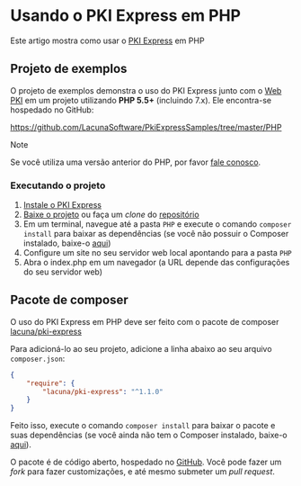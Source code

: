 ﻿# Usando o PKI Express em PHP

Este artigo mostra como usar o [PKI Express](../index.md) em PHP

## Projeto de exemplos

O projeto de exemplos demonstra o uso do PKI Express junto com o [Web PKI](../../web-pki/index.md)
em um projeto utilizando **PHP 5.5+** (incluindo 7.x). Ele encontra-se hospedado no GitHub:

https://github.com/LacunaSoftware/PkiExpressSamples/tree/master/PHP

> [!NOTE]
> Se você utiliza uma versão anterior do PHP, por favor [fale conosco](https://www.lacunasoftware.com/pt/home/purchase).

### Executando o projeto

1. [Instale o PKI Express](../setup/index.md)
1. [Baixe o projeto](https://github.com/LacunaSoftware/PkiExpressSamples/archive/master.zip) ou faça um *clone* do [repositório](https://github.com/LacunaSoftware/PkiExpressSamples.git)
1. Em um terminal, navegue até a pasta `PHP` e execute o comando `composer install` para baixar as dependências (se você não possuir o Composer instalado, baixe-o [aqui](https://getcomposer.org/))
1. Configure um site no seu servidor web local apontando para a pasta `PHP`
1. Abra o index.php em um navegador (a URL depende das configurações do seu servidor web)

## Pacote de composer

O uso do PKI Express em PHP deve ser feito com o pacote de composer [lacuna/pki-express](https://packagist.org/packages/lacuna/pki-express)

Para adicioná-lo ao seu projeto, adicione a linha abaixo ao seu arquivo `composer.json`:

```json
{
	"require": {
		"lacuna/pki-express": "^1.1.0"
	}
}
```

Feito isso, execute o comando `composer install` para baixar o pacote e suas dependências (se você ainda não tem o Composer instalado, baixe-o [aqui](https://getcomposer.org/)).

O pacote é de código aberto, hospedado no [GitHub](https://github.com/LacunaSoftware/PkiExpressPhp). Você pode fazer um *fork* para fazer
customizações, e até mesmo submeter um *pull request*.

